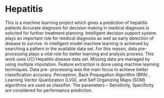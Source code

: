 # Hepatitis
This is a machine learning project which gives a prediction of hepatitis patients
Accurate diagnosis for decision making in medical diagnosis is solicited for further treatment planning. 
Intelligent decision support system plays an important role for medical diagnosis as well as early detection of disease to survive. 
In intelligent model machine learning is achieved by searching a pattern in the available data set. 
For this reason, data pre-processing plays a vital role for better learning and analysis process. 
This work uses UCI Hepatitis disease data set. Missing data are managed by using multiple imputation. 
Feature extraction is done using machine learning techniques. 
Data pre- processing was the main focus to achieve better classification accuracy. Perceptron, Back Propagation Algorithm (BPA) , Learning Vector Quantization (LVQ), and Self Organizing Maps (SOM) algorithms are used as classifier. 
The parameters – Sensitivity, Specificity are considered for performance prediction.

